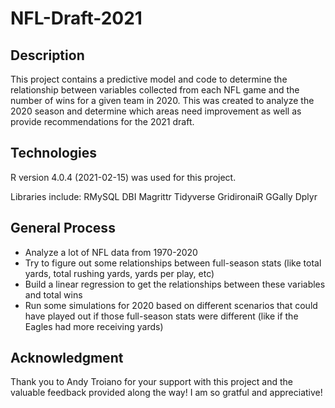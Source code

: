 # NFL-Draft-2021

## Description
This project contains a predictive model and code to determine the relationship between variables collected from each NFL game and the number of wins for a given team in 2020. This was created to analyze the 2020 season and determine which areas need improvement as well as provide recommendations for the 2021 draft.


## Technologies
R version 4.0.4 (2021-02-15) was used for this project.

Libraries include:
RMySQL
DBI
Magrittr
Tidyverse
GridironaiR
GGally
Dplyr

## General Process
* Analyze a lot of NFL data from 1970-2020
* Try to figure out some relationships between full-season stats (like total yards, total rushing yards, yards per play, etc) 
* Build a linear regression to get the relationships between these variables and total wins
* Run some simulations for 2020 based on different scenarios that could have played out if those full-season stats were different (like if the Eagles had more receiving yards)

## Acknowledgment
Thank you to Andy Troiano for your support with this project and the valuable feedback provided along the way! I am so gratful and appreciative!

